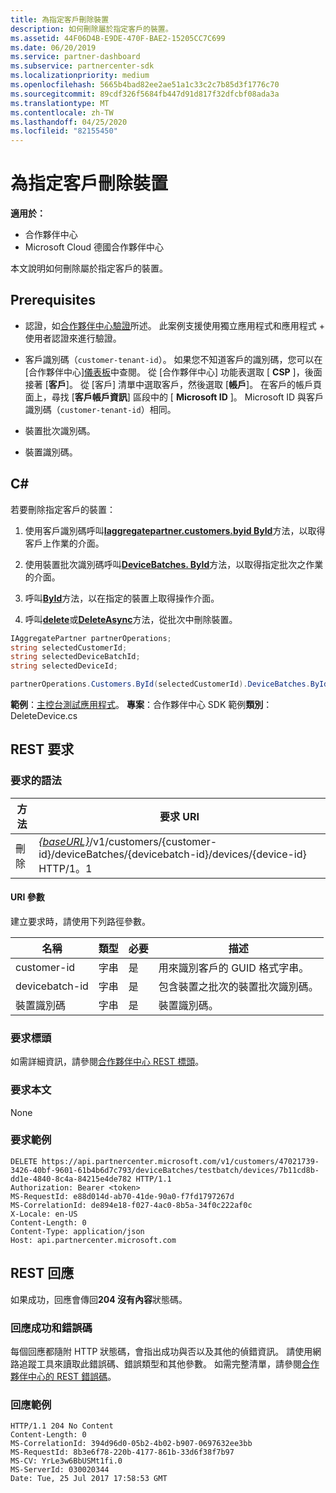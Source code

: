 ```yaml
---
title: 為指定客戶刪除裝置
description: 如何刪除屬於指定客戶的裝置。
ms.assetid: 44F06D4B-E9DE-470F-BAE2-15205CC7C699
ms.date: 06/20/2019
ms.service: partner-dashboard
ms.subservice: partnercenter-sdk
ms.localizationpriority: medium
ms.openlocfilehash: 5665b4bad82ee2ae51a1c33c2c7b85d3f1776c70
ms.sourcegitcommit: 89cdf326f5684fb447d91d817f32dfcbf08ada3a
ms.translationtype: MT
ms.contentlocale: zh-TW
ms.lasthandoff: 04/25/2020
ms.locfileid: "82155450"
---
```

# <a name="delete-a-device-for-the-specified-customer"></a>為指定客戶刪除裝置

**適用於：**

- 合作夥伴中心
- Microsoft Cloud 德國合作夥伴中心

本文說明如何刪除屬於指定客戶的裝置。

## <a name="prerequisites"></a>Prerequisites

- 認證，如[合作夥伴中心驗證](partner-center-authentication.md)所述。 此案例支援使用獨立應用程式和應用程式 + 使用者認證來進行驗證。

- 客戶識別碼（`customer-tenant-id`）。 如果您不知道客戶的識別碼，您可以在 [合作夥伴中心][儀表板](https://partner.microsoft.com/dashboard)中查閱。 從 [合作夥伴中心] 功能表選取 [ **CSP** ]，後面接著 [**客戶**]。 從 [客戶] 清單中選取客戶，然後選取 [**帳戶**]。 在客戶的帳戶頁面上，尋找 [**客戶帳戶資訊**] 區段中的 [ **Microsoft ID** ]。 Microsoft ID 與客戶識別碼（`customer-tenant-id`）相同。

- 裝置批次識別碼。

- 裝置識別碼。

## <a name="c"></a>C\#

若要刪除指定客戶的裝置：

1. 使用客戶識別碼呼叫[**Iaggregatepartner.customers.byid ById**](https://docs.microsoft.com/dotnet/api/microsoft.store.partnercenter.customers.icustomercollection.byid)方法，以取得客戶上作業的介面。

2. 使用裝置批次識別碼呼叫[**DeviceBatches. ById**](https://docs.microsoft.com/dotnet/api/microsoft.store.partnercenter.devicesdeployment.idevicesbatchcollection.byid)方法，以取得指定批次之作業的介面。

3. 呼叫[**ById**](https://docs.microsoft.com/dotnet/api/microsoft.store.partnercenter.devicesdeployment.idevicecollection.byid)方法，以在指定的裝置上取得操作介面。

4. 呼叫[**delete**](https://docs.microsoft.com/dotnet/api/microsoft.store.partnercenter.devicesdeployment.idevice.delete)或[**DeleteAsync**](https://docs.microsoft.com/dotnet/api/microsoft.store.partnercenter.devicesdeployment.idevice.deleteasync)方法，從批次中刪除裝置。

``` csharp
IAggregatePartner partnerOperations;
string selectedCustomerId;
string selectedDeviceBatchId;
string selectedDeviceId;

partnerOperations.Customers.ById(selectedCustomerId).DeviceBatches.ById(selectedDeviceBatchId).Devices.ById(selectedDeviceId).Delete();
```

**範例**：[主控台測試應用程式](console-test-app.md)。 **專案**：合作夥伴中心 SDK 範例**類別**： DeleteDevice.cs

## <a name="rest-request"></a>REST 要求

### <a name="request-syntax"></a>要求的語法

| 方法     | 要求 URI                                                                                                                        |
|------------|------------------------------------------------------------------------------------------------------------------------------------|
| 刪除     | [*{baseURL}*](partner-center-rest-urls.md)/v1/customers/{customer-id}/deviceBatches/{devicebatch-id}/devices/{device-id} HTTP/1。1  |

#### <a name="uri-parameters"></a>URI 參數

建立要求時，請使用下列路徑參數。

| 名稱           | 類型   | 必要 | 描述                                                        |
|----------------|--------|----------|--------------------------------------------------------------------|
| customer-id    | 字串 | 是      | 用來識別客戶的 GUID 格式字串。              |
| devicebatch-id | 字串 | 是      | 包含裝置之批次的裝置批次識別碼。 |
| 裝置識別碼      | 字串 | 是      | 裝置識別碼。                                             |

### <a name="request-headers"></a>要求標頭

如需詳細資訊，請參閱[合作夥伴中心 REST 標頭](headers.md)。

### <a name="request-body"></a>要求本文

None

### <a name="request-example"></a>要求範例

```http
DELETE https://api.partnercenter.microsoft.com/v1/customers/47021739-3426-40bf-9601-61b4b6d7c793/deviceBatches/testbatch/devices/7b11cd8b-dd1e-4840-8c4a-84215e4de782 HTTP/1.1
Authorization: Bearer <token>
MS-RequestId: e88d014d-ab70-41de-90a0-f7fd1797267d
MS-CorrelationId: de894e18-f027-4ac0-8b5a-34f0c222af0c
X-Locale: en-US
Content-Length: 0
Content-Type: application/json
Host: api.partnercenter.microsoft.com
```

## <a name="rest-response"></a>REST 回應

如果成功，回應會傳回**204 沒有內容**狀態碼。

### <a name="response-success-and-error-codes"></a>回應成功和錯誤碼

每個回應都隨附 HTTP 狀態碼，會指出成功與否以及其他的偵錯資訊。 請使用網路追蹤工具來讀取此錯誤碼、錯誤類型和其他參數。 如需完整清單，請參閱[合作夥伴中心的 REST 錯誤碼](error-codes.md)。

### <a name="response-example"></a>回應範例

```http
HTTP/1.1 204 No Content
Content-Length: 0
MS-CorrelationId: 394d96d0-05b2-4b02-b907-0697632ee3bb
MS-RequestId: 8b3e6f78-220b-4177-861b-33d6f38f7b97
MS-CV: YrLe3w6BbUSMt1fi.0
MS-ServerId: 030020344
Date: Tue, 25 Jul 2017 17:58:53 GMT
```
